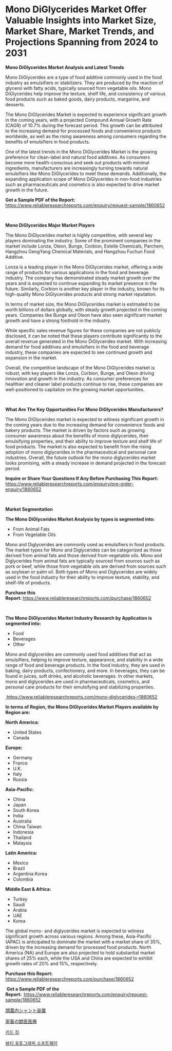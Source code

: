 <p><h1>Mono DiGlycerides Market Offer Valuable Insights into Market Size, Market Share, Market Trends, and Projections Spanning from 2024 to 2031</h1></p><p><strong>Mono DiGlycerides Market Analysis and Latest Trends</strong></p>
<p><p>Mono DiGlycerides are a type of food additive commonly used in the food industry as emulsifiers or stabilizers. They are produced by the reaction of glycerol with fatty acids, typically sourced from vegetable oils. Mono DiGlycerides help improve the texture, shelf life, and consistency of various food products such as baked goods, dairy products, margarine, and desserts.</p><p>The Mono DiGlycerides Market is expected to experience significant growth in the coming years, with a projected Compound Annual Growth Rate (CAGR) of 10.7% during the forecast period. This growth can be attributed to the increasing demand for processed foods and convenience products worldwide, as well as the rising awareness among consumers regarding the benefits of emulsifiers in food products.</p><p>One of the latest trends in the Mono DiGlycerides Market is the growing preference for clean-label and natural food additives. As consumers become more health-conscious and seek out products with minimal ingredients, manufacturers are increasingly turning towards natural emulsifiers like Mono DiGlycerides to meet these demands. Additionally, the expanding application scope of Mono DiGlycerides in non-food industries such as pharmaceuticals and cosmetics is also expected to drive market growth in the future.</p></p>
<p><strong>Get a Sample PDF of the Report:&nbsp;</strong> <a href="https://www.reliableresearchreports.com/enquiry/request-sample/1860652">https://www.reliableresearchreports.com/enquiry/request-sample/1860652</a></p>
<p>&nbsp;</p>
<p><strong>Mono DiGlycerides Major Market Players</strong></p>
<p><p>The Mono DiGlycerides market is highly competitive, with several key players dominating the industry. Some of the prominent companies in the market include Lonza, Oleon, Bunge, Corbion, Estelle Chemicals, Parchem, Hangzhou GengYang Chemical Materials, and Hangzhou Fuchun Food Additive.</p><p>Lonza is a leading player in the Mono DiGlycerides market, offering a wide range of products for various applications in the food and beverage industry. The company has demonstrated steady market growth over the years and is expected to continue expanding its market presence in the future. Similarly, Corbion is another key player in the industry, known for its high-quality Mono DiGlycerides products and strong market reputation.</p><p>In terms of market size, the Mono DiGlycerides market is estimated to be worth billions of dollars globally, with steady growth projected in the coming years. Companies like Bunge and Oleon have also seen significant market growth and have a strong foothold in the industry.</p><p>While specific sales revenue figures for these companies are not publicly disclosed, it can be noted that these players contribute significantly to the overall revenue generated in the Mono DiGlycerides market. With increasing demand for food additives and emulsifiers in the food and beverage industry, these companies are expected to see continued growth and expansion in the market.</p><p>Overall, the competitive landscape of the Mono DiGlycerides market is robust, with key players like Lonza, Corbion, Bunge, and Oleon driving innovation and growth in the industry. As consumer preferences for healthier and cleaner label products continue to rise, these companies are well-positioned to capitalize on the growing market opportunities.</p></p>
<p>&nbsp;</p>
<p><strong>What Are The Key Opportunities For Mono DiGlycerides Manufacturers?</strong></p>
<p><p>The Mono DiGlycerides market is expected to witness significant growth in the coming years due to the increasing demand for convenience foods and bakery products. The market is driven by factors such as growing consumer awareness about the benefits of mono diglycerides, their emulsifying properties, and their ability to improve texture and shelf life of food products. The market is also expected to benefit from the rising adoption of mono diglycerides in the pharmaceutical and personal care industries. Overall, the future outlook for the mono diglycerides market looks promising, with a steady increase in demand projected in the forecast period.</p></p>
<p><strong>Inquire or Share Your Questions If Any Before Purchasing This Report:</strong> <a href="https://www.reliableresearchreports.com/enquiry/pre-order-enquiry/1860652">https://www.reliableresearchreports.com/enquiry/pre-order-enquiry/1860652</a></p>
<p>&nbsp;</p>
<p><strong>Market Segmentation</strong></p>
<p><strong>The Mono DiGlycerides Market Analysis by types is segmented into:</strong></p>
<p><ul><li>From Animal Fats</li><li>From Vegetable Oils</li></ul></p>
<p><p>Mono and Diglycerides are commonly used as emulsifiers in food products. The market types for Mono and Diglycerides can be categorized as those derived from animal fats and those derived from vegetable oils. Mono and Diglycerides from animal fats are typically sourced from sources such as pork or beef, while those from vegetable oils are derived from sources such as soybean or palm oil. Both types of Mono and Diglycerides are widely used in the food industry for their ability to improve texture, stability, and shelf-life of products.</p></p>
<p><strong>Purchase this Report:&nbsp;</strong><a href="https://www.reliableresearchreports.com/purchase/1860652">https://www.reliableresearchreports.com/purchase/1860652</a></p>
<p>&nbsp;</p>
<p><strong>The Mono DiGlycerides Market Industry Research by Application is segmented into:</strong></p>
<p><ul><li>Food</li><li>Beverages</li><li>Other</li></ul></p>
<p><p>Mono and diglycerides are commonly used food additives that act as emulsifiers, helping to improve texture, appearance, and stability in a wide range of food and beverage products. In the food industry, they are used in baking, dairy products, confectionery, and more. In beverages, they can be found in juices, soft drinks, and alcoholic beverages. In other markets, mono and diglycerides are used in pharmaceuticals, cosmetics, and personal care products for their emulsifying and stabilizing properties.</p></p>
<p><a href="https://www.reliableresearchreports.com/mono-diglycerides-r1860652">&nbsp;https://www.reliableresearchreports.com/mono-diglycerides-r1860652</a></p>
<p><strong>In terms of Region, the Mono DiGlycerides Market Players available by Region are:</strong></p>
<p>
    <p> <strong> North America: </strong>
        <ul>
            <li>United States</li>
            <li>Canada</li>
        </ul>
        </p> 
    <p> <strong> Europe: </strong>
        <ul>
            <li>Germany</li>
            <li>France</li>
            <li>U.K.</li>
            <li>Italy</li>
            <li>Russia</li>
        </ul>
        </p> 
    <p> <strong> Asia-Pacific: </strong>
        <ul>
            <li>China</li>
            <li>Japan</li>
            <li>South Korea</li>
            <li>India</li>
            <li>Australia</li>
            <li>China Taiwan</li>
            <li>Indonesia</li>
            <li>Thailand</li>
            <li>Malaysia</li>
        </ul>
        </p> 
    <p> <strong> Latin America: </strong>
        <ul>
            <li>Mexico</li>
            <li>Brazil</li>
            <li>Argentina Korea</li>
            <li>Colombia</li>
        </ul>
        </p> 
    <p> <strong> Middle East & Africa: </strong>
        <ul>
            <li>Turkey</li>
            <li>Saudi</li>
            <li>Arabia</li>
            <li>UAE</li>
            <li>Korea</li>
        </ul>
    </p>
    </p>
<p><p>The global mono- and diglycerides market is expected to witness significant growth across various regions. Among these, Asia-Pacific (APAC) is anticipated to dominate the market with a market share of 35%, driven by the increasing demand for processed food products. North America (NA) and Europe are also projected to hold substantial market shares of 25% each, while the USA and China are expected to exhibit growth rates of 20% and 15%, respectively.</p></p>
<p><strong>Purchase this Report: </strong><a href="https://www.reliableresearchreports.com/purchase/1860652">https://www.reliableresearchreports.com/purchase/1860652</a></p>
<p>&nbsp;<strong>Get a Sample PDF of the Report:&nbsp;&nbsp;</strong><a href="https://www.reliableresearchreports.com/enquiry/request-sample/1860652">https://www.reliableresearchreports.com/enquiry/request-sample/1860652</a></p>
<p><strong></strong></p>
<p><p><a href="https://medium.com/@elihomenick1943/2024%E5%B9%B4%E3%81%8B%E3%82%892031%E5%B9%B4%E3%81%BE%E3%81%A7%E3%81%AE%E6%9C%9F%E9%96%93%E3%81%AB%E4%BA%88%E6%B8%AC%E3%81%95%E3%82%8C%E3%82%8B%E9%A0%AD%E8%93%8B%E5%86%85%E3%82%B7%E3%83%A3%E3%83%B3%E3%83%88%E8%A3%85%E7%BD%AE%E5%B8%82%E5%A0%B4%E3%81%AE%E5%8B%95%E5%90%91%E3%81%A8%E6%88%90%E9%95%B7%E8%A6%81%E5%9B%A0%E3%82%92%E5%88%86%E6%9E%90%E3%81%97%E3%81%BE%E3%81%99-29e4a9ac2efc">頭蓋内シャント装置</a></p><p><a href="https://medium.com/@bulahhamill28/%E5%AE%B6%E7%95%9C%E5%8B%95%E7%89%A9%E3%81%AE%E7%8D%A3%E5%8C%BB%E5%8C%BB%E7%99%82%E5%B8%82%E5%A0%B4%E8%A6%8F%E6%A8%A1-%E3%82%B7%E3%82%A7%E3%82%A2-%E3%83%88%E3%83%AC%E3%83%B3%E3%83%89%E5%88%86%E6%9E%90%E3%83%AC%E3%83%9D%E3%83%BC%E3%83%88-%E5%95%86%E5%93%81%E5%88%A5-%E5%8C%BB%E8%96%AC%E5%93%81-%E3%83%AF%E3%82%AF%E3%83%81%E3%83%B3-%E3%81%9D%E3%81%AE%E4%BB%96-%E3%81%8A%E3%82%88%E3%81%B3%E3%82%BB%E3%82%B0%E3%83%A1%E3%83%B3%E3%83%86%E3%83%BC%E3%82%B7%E3%83%A7%E3%83%B3%E4%BA%88%E6%B8%AC-2024%E5%B9%B4-2031%E5%B9%B4-00ed084af98c">家畜の獣医医療</a></p><p><a href="https://medium.com/@allisonkreiger/%EC%96%B4%EB%A6%B0%EC%9D%B4-%EC%B2%B4%EC%9C%A1%EA%B4%80-%EC%8B%9C%EC%9E%A5-%EC%A0%84%EB%A7%9D-%EC%99%84%EB%B2%BD%ED%95%9C-%EC%82%B0%EC%97%85-%EB%B6%84%EC%84%9D-2024%EB%85%84%EB%B6%80%ED%84%B0-2031%EB%85%84-4599458762c4">키드 짐</a></p><p><a href="https://medium.com/@allisonkreiger/%EB%B7%B0%ED%8B%B0-%EC%82%AC%EC%A7%84-%EC%86%8C%ED%94%84%ED%8A%B8%EC%9B%A8%EC%96%B4-%EC%8B%9C%EC%9E%A5-2024%EB%85%84%EB%B6%80%ED%84%B0-2031%EB%85%84%EA%B9%8C%EC%A7%80%EC%9D%98-%EA%B8%80%EB%A1%9C%EB%B2%8C-%EC%8B%9C%EC%9E%A5-%EB%8F%99%ED%96%A5%EA%B3%BC-%ED%8C%90%EB%A7%A4-%EB%8F%99%ED%96%A5-734156561011">뷰티 포토그래피 소프트웨어</a></p></p>